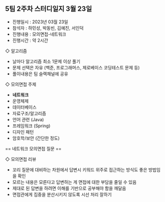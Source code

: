 ## 5팀 2주차 스터디일지 3월 23일

* 진행일시 : 2023년 03월 23일
* 참석자 : 하민성, 박동빈, 김예진, 서인덕
* 진행내용 : 모의면접-네트워크
* 진행시간 : 약 2시간

◇ 알고리즘
- 날마다 알고리즘 최소 1문제 이상 풀기
- 문제 선택은 자유 (백준, 프로그래머스, 제로베이스 코딩테스트 문제 등)
- 풀이내용은 팀 슬랙채널에 공유

◇ 모의면접 주제
* **네트워크** 
* 운영체제 
* 데이터베이스 
* 자료구조/알고리즘
* 언어 관련 (Java)
* 프레임워크 (Spring)
* 디자인 패턴
* 암호학/보안 (간단한 정도)

== 네트워크 모의면접 질문 ==



◇ 모의면접 리뷰
* 꼬리 질문에 대비하는 차원에서 답변시 키워드 위주로 접근하는 방식도 좋은 방법임을 확인
* 모르는 내용은 모른다고 답변하는 게 면접에 대한 부담을 줄일 수 있음
* 제대로 된 답변을 하려면 이해를 기반으로 공부해야 함을 깨달음
* 면접관에게 집중을 분산시키지 않도록 시선 처리 잘하기
